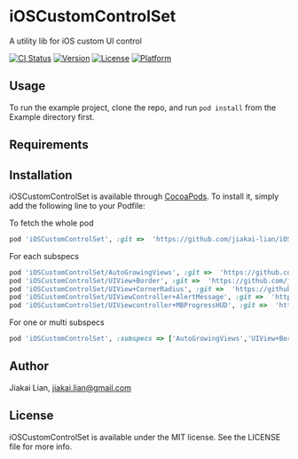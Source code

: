 # iOSCustomControlSet

A utility lib for iOS custom UI control

[![CI Status](http://img.shields.io/travis/jiakailian/iOSCustomControlSet.svg?style=flat)](https://travis-ci.org/jiakailian/iOSCustomControlSet)
[![Version](https://img.shields.io/cocoapods/v/iOSCustomControlSet.svg?style=flat)](http://cocoapods.org/pods/iOSCustomControlSet)
[![License](https://img.shields.io/cocoapods/l/iOSCustomControlSet.svg?style=flat)](http://cocoapods.org/pods/iOSCustomControlSet)
[![Platform](https://img.shields.io/cocoapods/p/iOSCustomControlSet.svg?style=flat)](http://cocoapods.org/pods/iOSCustomControlSet)

## Usage

To run the example project, clone the repo, and run `pod install` from the Example directory first.

## Requirements

## Installation

iOSCustomControlSet is available through [CocoaPods](http://cocoapods.org). To install
it, simply add the following line to your Podfile:

To fetch the whole pod
```ruby
pod 'iOSCustomControlSet', :git =>  'https://github.com/jiakai-lian/iOSCustomControlSet.git'
```

For each subspecs
```ruby
pod 'iOSCustomControlSet/AutoGrowingViews', :git =>  'https://github.com/jiakai-lian/iOSCustomControlSet.git'
pod 'iOSCustomControlSet/UIView+Border', :git =>  'https://github.com/jiakai-lian/iOSCustomControlSet.git'
pod 'iOSCustomControlSet/UIView+CornerRadius', :git =>  'https://github.com/jiakai-lian/iOSCustomControlSet.git'
pod 'iOSCustomControlSet/UIViewController+AlertMessage', :git =>  'https://github.com/jiakai-lian/iOSCustomControlSet.git'
pod 'iOSCustomControlSet/UIViewcontroller+MBProgressHUD', :git =>  'https://github.com/jiakai-lian/iOSCustomControlSet.git'
```

For one or multi subspecs
```ruby
pod 'iOSCustomControlSet', :subspecs => ['AutoGrowingViews','UIView+Border','UIView+CornerRadius','UIViewController+AlertMessage','UIViewController+MBProgressHUD'], :git =>  'https://github.com/jiakai-lian/iOSCustomControlSet.git'
```

## Author

Jiakai Lian, jiakai.lian@gmail.com

## License

iOSCustomControlSet is available under the MIT license. See the LICENSE file for more info.
